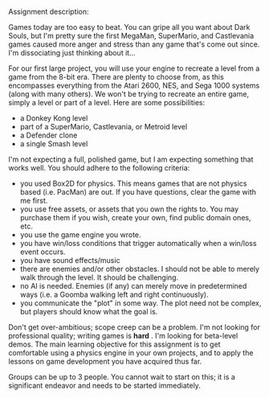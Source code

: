Assignment description:

Games today are too easy to beat. You can gripe all you want about Dark Souls, but I'm pretty sure the first MegaMan, SuperMario, and Castlevania games caused more anger and stress than any game that's come out since. I'm dissociating just thinking about it...

For our first large project, you will use your engine to recreate a level from a game from the 8-bit era. There are plenty to choose from, as this encompasses everything from the Atari 2600, NES, and Sega 1000 systems (along with many others). We won't be trying to recreate an entire game, simply a level or part of a level. Here are some possibilities:

- a Donkey Kong level
- part of a SuperMario, Castlevania, or Metroid level
- a Defender clone
- a single Smash level

I'm not expecting a full, polished game, but I am expecting something that works well. You should adhere to the following criteria:

- you used Box2D for physics. This means games that are not physics based (i.e. PacMan) are out. If you have questions, clear the game with me first.
- you use free assets, or assets that you own the rights to. You may purchase them if you wish, create your own, find public domain ones, etc.
- you use the game engine you wrote.
- you have win/loss conditions that trigger automatically when a win/loss event occurs.
- you have sound effects/music
- there are enemies and/or other obstacles. I should not be able to merely walk through the level. It should be challenging.
- no AI is needed. Enemies (if any) can merely move in predetermined ways (i.e. a Goomba walking left and right continuously).
- you communicate the "plot" in some way. The plot need not be complex, but players should know what the goal is.

Don't get over-ambitious; scope creep can be a problem. I'm not looking for professional quality; writing games is **hard** . I'm looking for beta-level demos. The main learning objective for this assignment is to get comfortable using a physics engine in your own projects, and to apply the lessons on game development you have acquired thus far.

Groups can be up to 3 people. You cannot wait to start on this; it is a significant endeavor and needs to be started immediately.
